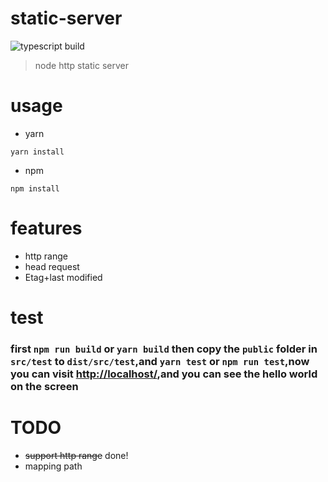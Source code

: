 # static-server
![typescript build](https://github.com/front-end-inn/static-server/workflows/typescript%20build/badge.svg)
> node http static server
# usage
- yarn
```shell
yarn install
```
- npm
```shell
npm install
```
# features
- http range
- head request
- Etag+last modified
# test
### first `npm run build` or `yarn build` then copy the `public` folder in `src/test` to `dist/src/test`,and `yarn test` or `npm run test`,now you can visit [http://localhost/](http://localhost/),and you can see the hello world on the screen
# TODO
- ~~support http range~~ done!
- mapping path